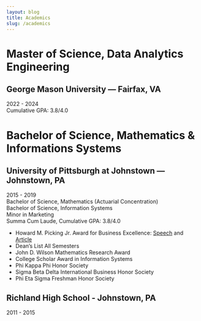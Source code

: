 ```yaml
---
layout: blog
title: Academics
slug: /academics
---
```

# Master of Science, Data Analytics Engineering <br />
## George Mason University —  Fairfax, VA	<br /> 
2022 - 2024 <br />
Cumulative GPA: 3.8/4.0 <br />

# Bachelor of Science, Mathematics & Informations Systems <br />
## University of Pittsburgh at Johnstown — Johnstown, PA <br />
2015 - 2019 <br />
Bachelor of Science, Mathematics (Actuarial Concentration) <br />
Bachelor of Science, Information Systems <br />
Minor in Marketing <br />
Summa Cum Laude, Cumulative GPA: 3.8/4.0 <br />

* Howard M. Picking Jr. Award for Business Excellence: [Speech](https://www.youtube.com/watch?v=CSGT_7AL2OE) and [Article](https://www.richlandsd.com/apps/news/article/854796)
* Dean’s List	All Semesters
* John D. Wilson Mathematics Research Award
* College Scholar Award in Information Systems
* Phi Kappa Phi Honor Society
* Sigma Beta Delta International Business Honor Society                                                                                             
* Phi Eta Sigma Freshman Honor Society


## Richland High School - Johnstown, PA
2011 - 2015 <br />

<br />
